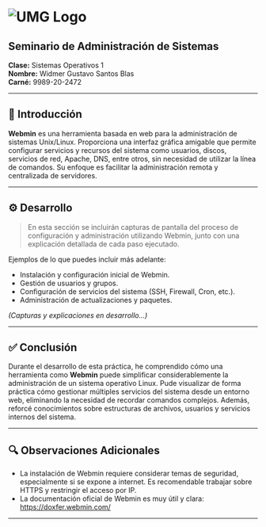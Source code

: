 # ![UMG Logo](https://www.umg.edu.gt/sites/default/files/logoUMG_0.png)

## Seminario de Administración de Sistemas  
**Clase:** Sistemas Operativos 1  
**Nombre:** Widmer Gustavo Santos Blas  
**Carné:** 9989-20-2472  

---

## 📌 Introducción

**Webmin** es una herramienta basada en web para la administración de sistemas Unix/Linux. Proporciona una interfaz gráfica amigable que permite configurar servicios y recursos del sistema como usuarios, discos, servicios de red, Apache, DNS, entre otros, sin necesidad de utilizar la línea de comandos. Su enfoque es facilitar la administración remota y centralizada de servidores.

---

## ⚙️ Desarrollo

> En esta sección se incluirán capturas de pantalla del proceso de configuración y administración utilizando Webmin, junto con una explicación detallada de cada paso ejecutado.

Ejemplos de lo que puedes incluir más adelante:
- Instalación y configuración inicial de Webmin.
- Gestión de usuarios y grupos.
- Configuración de servicios del sistema (SSH, Firewall, Cron, etc.).
- Administración de actualizaciones y paquetes.

*(Capturas y explicaciones en desarrollo...)*

---

## ✅ Conclusión

Durante el desarrollo de esta práctica, he comprendido cómo una herramienta como **Webmin** puede simplificar considerablemente la administración de un sistema operativo Linux. Pude visualizar de forma práctica cómo gestionar múltiples servicios del sistema desde un entorno web, eliminando la necesidad de recordar comandos complejos. Además, reforcé conocimientos sobre estructuras de archivos, usuarios y servicios internos del sistema.

---

## 🔍 Observaciones Adicionales

- La instalación de Webmin requiere considerar temas de seguridad, especialmente si se expone a internet. Es recomendable trabajar sobre HTTPS y restringir el acceso por IP.
- La documentación oficial de Webmin es muy útil y clara: https://doxfer.webmin.com/

---


